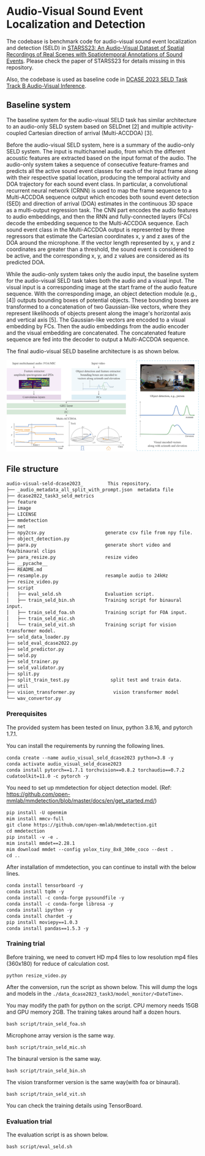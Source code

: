 # Audio-Visual Sound Event Localization and Detection
The codebase is benchmark code for audio-visual sound event localization and detection (SELD) in [STARSS23: An Audio-Visual Dataset of Spatial Recordings of Real Scenes with Spatiotemporal Annotations of Sound Events](https://arxiv.org/abs/2306.09126).
Please check the paper of STARSS23 for details missing in this repository.

Also, the codebase is used as baseline code in [DCASE 2023 SELD Task Track B Audio-Visual Inference](https://dcase.community/challenge2023/task-sound-event-localization-and-detection-evaluated-in-real-spatial-sound-scenes).

## Baseline system
The baseline system for the audio-visual SELD task has similar architecture to an audio-only SELD system based on SELDnet [2] and multiple activity-coupled Cartesian direction of arrival (Multi-ACCDOA) [3].

Before the audio-visual SELD system, here is a summary of the audio-only SELD system.
The input is multichannel audio, from which the different acoustic features are extracted based on the input format of the audio.
The audio-only system takes a sequence of consecutive feature-frames and predicts all the active sound event classes for each of the input frame along with their respective spatial location, producing the temporal activity and DOA trajectory for each sound event class.
In particular, a convolutional recurrent neural network (CRNN) is used to map the frame sequence to a Multi-ACCDOA sequence output which encodes both sound event detection (SED) and direction of arrival (DOA) estimates in the continuous 3D space as a multi-output regression task.
The CNN part encodes the audio features to audio embeddings, and then the RNN and fully-connected layers (FCs) decode the embedding sequence to the Multi-ACCDOA sequence.
Each sound event class in the Multi-ACCDOA output is represented by three regressors that estimate the Cartesian coordinates x, y and z axes of the DOA around the microphone.
If the vector length represented by x, y and z coordinates are greater than a threshold, the sound event is considered to be active, and the corresponding x, y, and z values are considered as its predicted DOA.

While the audio-only system takes only the audio input, the baseline system for the audio-visual SELD task takes both the audio and a visual input.
The visual input is a corresponding image at the start frame of the audio feature sequence.
With the corresponding image, an object detection module (e.g., [4]) outputs bounding boxes of potential objects.
These bounding boxes are transformed to a concatenation of two Gaussian-like vectors, where they represent likelihoods of objects present along the image's horizontal axis and vertical axis [5].
The Gaussian-like vectors are encoded to a visual embedding by FCs.
Then the audio embeddings from the audio encoder and the visual embedding are concatenated.
The concatenated feature sequence are fed into the decoder to output a Multi-ACCDOA sequence.

The final audio-visual SELD baseline architecture is as shown below.
<p align="center">
   <img src="./image/audio-visual_baseline.png" width="700" title="Audio-Visual SELD Baseline Architecture">
</p>

## File structure

```
audio-visual-seld-dcase2023_         This repository.
├── _audio_metadata_all_split_with_prompt.json  metadata file
├── dcase2022_task3_seld_metrics
├── feature
├── image
├── LICENSE
├── mmdetection
├── net
├── npy2csv.py                      generate csv file from npy file.
├── object_detection.py
├── para.py                         generate short video and foa/binaural clips
├── para_resize.py                  resize video
├── __pycache__
├── README.md
├── resample.py                     resample audio to 24kHz
├── resize_video.py
├── script
│   ├── eval_seld.sh                Evaluation script.
│   ├── train_seld_bin.sh           Training script for binaural input.
│   ├── train_seld_foa.sh           Training script for FOA input.
│   ├── train_seld_mic.sh
│   └── train_seld_vit.sh           Training script for vision transformer model.
├── seld_data_loader.py
├── seld_eval_dcase2022.py
├── seld_predictor.py
├── seld.py
├── seld_trainer.py
├── seld_validator.py
├── split.py                        
├── split_train_test.py               split test and train data.
├── util
├── vision_transformer.py              vision transformer model
└── wav_convertor.py
```

### Prerequisites
The provided system has been tested on linux, python 3.8.16, and pytorch 1.7.1.

You can install the requirements by running the following lines.
```
conda create --name audio_visual_seld_dcase2023 python=3.8 -y
conda activate audio_visual_seld_dcase2023
conda install pytorch==1.7.1 torchvision==0.8.2 torchaudio==0.7.2 cudatoolkit=11.0 -c pytorch -y
```

You need to set up mmdetection for object detection model. (Ref: https://github.com/open-mmlab/mmdetection/blob/master/docs/en/get_started.md/)
```
pip install -U openmim
mim install mmcv-full
git clone https://github.com/open-mmlab/mmdetection.git
cd mmdetection
pip install -v -e .
mim install mmdet==2.28.1
mim download mmdet --config yolox_tiny_8x8_300e_coco --dest .
cd ..
```

After installation of mmdetection, you can continue to install with the below lines.
```
conda install tensorboard -y
conda install tqdm -y
conda install -c conda-forge pysoundfile -y
conda install -c conda-forge librosa -y
conda install ipython -y
conda install chardet -y
pip install moviepy==1.0.3
conda install pandas==1.5.3 -y
```

### Training trial
Before training, we need to convert HD mp4 files to low resolution mp4 files (360x180) for reduce of calculation cost.
```
python resize_video.py
```

After the conversion, run the script as shown below.
This will dump the logs and models in the `./data_dcase2023_task3/model_monitor/<DateTime>`.

You may modify the path for python on the script.
CPU memory needs 15GB and GPU memory 2GB.
The training takes around half a dozen hours.
```
bash script/train_seld_foa.sh
```

Microphone array version is the same way.
```
bash script/train_seld_mic.sh
```

The binaural version is the same way.
```
bash script/train_seld_bin.sh
```

The vision transformer version is the same way(with foa or binaural).
```
bash script/train_seld_vit.sh
```

You can check the training details using TensorBoard.

### Evaluation trial

The evaluation script is as shown below.
```
bash script/eval_seld.sh
```